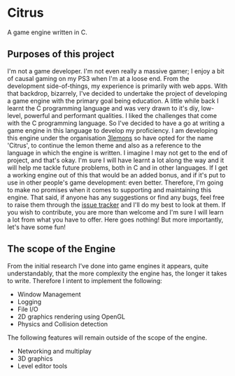 # Citrus
A game engine written in C.

## Purposes of this project
I'm not a game developer. I'm not even really a massive gamer; I enjoy a bit of causal gaming on my PS3 when I'm at a loose end. From the development side-of-things, my experience is primarily with web apps.
With that backdrop, bizarrely, I've decided to undertake the project of developing a game engine with the primary goal being education. A little while back I learnt the C programming language and was very drawn to it's diy, low-level, powerful and performant qualities. I liked the challenges that come with the C programming language. So I've decided to have a go at writing a game engine in this language to develop my proficiency.
I am developing this engine under the organisation [3lemons](https://github.com/3lemons) so have opted for the name 'Citrus', to continue the lemon theme and also as a reference to the language in which the engine is written.
I imagine I may not get to the end of project, and that's okay. I'm sure I will have learnt a lot along the way and it will help me tackle future problems, both in C and in other languages. If I get a working engine out of this that would be an added bonus, and if it's put to use in other people's game development: even better.
Therefore, I'm going to make no promises when it comes to supporting and maintaining this engine. That said, if anyone has any suggestions or find any bugs, feel free to raise them through the [issue tracker](https://github.com/3lemons/citrus/issues) and I'll do my best to look at them. If you wish to contribute, you are more than welcome and I'm sure I will learn a lot from what you have to offer.
Here goes nothing! But more importantly, let's have some fun!

## The scope of the Engine
From the initial research I've done into game engines it appears, quite understandably, that the more complexity the engine has, the longer it takes to write.
Therefore I intent to implement the following:
- Window Management 
- Logging
- File I/O
- 2D graphics rendering using OpenGL
- Physics and Collision detection

The following features will remain outside of the scope of the engine.
- Networking and multiplay
- 3D graphics
- Level editor tools
